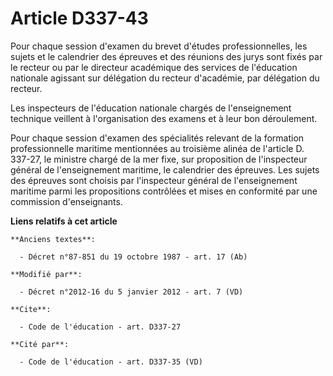 # Article D337-43

Pour chaque session d'examen du brevet d'études professionnelles, les sujets et le calendrier des épreuves et des réunions
des jurys sont fixés par le recteur ou par              le directeur académique des services de l'éducation nationale
agissant sur délégation du recteur d'académie, par délégation du recteur. 

Les inspecteurs de l'éducation nationale chargés de l'enseignement technique veillent à l'organisation des examens et à leur
bon déroulement. 

Pour chaque session d'examen des spécialités relevant de la formation professionnelle maritime mentionnées au troisième
alinéa de l'article D. 337-27, le ministre chargé de la mer fixe, sur proposition de l'inspecteur général de l'enseignement
maritime, le calendrier des épreuves. Les sujets des épreuves sont choisis par l'inspecteur général de l'enseignement
maritime parmi les propositions contrôlées et mises en conformité par une commission d'enseignants.

**Liens relatifs à cet article**

	**Anciens textes**:

	  - Décret n°87-851 du 19 octobre 1987 - art. 17 (Ab)

	**Modifié par**:

	  - Décret n°2012-16 du 5 janvier 2012 - art. 7 (VD)

	**Cite**:

	  - Code de l'éducation - art. D337-27

	**Cité par**:

	  - Code de l'éducation - art. D337-35 (VD)
